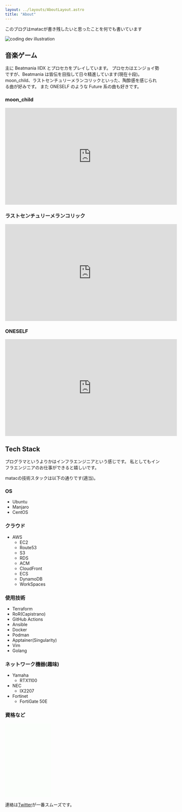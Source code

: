 ```yaml
---
layout: ../layouts/AboutLayout.astro
title: "About"
---
```


このブログはmatacが書き残したいと思ったことを何でも書いています

<div>
  <img src="/assets/dev.svg" class="sm:w-1/2 mx-auto" alt="coding dev illustration">
</div>

## 音楽ゲーム

主に Beatmania IIDX とプロセカをプレイしています。
プロセカはエンジョイ勢ですが、Beatmania は皆伝を目指して日々精進しています(現在十段)。
moon_child、ラストセンチュリーメランコリックといった、陶酔感を感じられる曲が好みです。
また ONESELF のような Future 系の曲も好きです。

### moon_child

<div class="iframe-aspect">
<iframe width="560" height="315" src="https://www.youtube.com/embed/arfiV8T7SUg" title="YouTube video player" frameborder="0" allow="accelerometer; autoplay; clipboard-write; encrypted-media; gyroscope; picture-in-picture; web-share" allowfullscreen></iframe>
</div>

### ラストセンチュリーメランコリック

<div class="iframe-aspect">
<iframe width="560" height="315" src="https://www.youtube.com/embed/ndkgaCDVg-A?si=zhlD8bhoB3Fj5rm8" title="YouTube video player" frameborder="0" allow="accelerometer; autoplay; clipboard-write; encrypted-media; gyroscope; picture-in-picture; web-share" allowfullscreen></iframe>
</div>

### ONESELF

<div class="iframe-aspect">
<iframe width="560" height="315" src="https://www.youtube.com/embed/0ahJ3_4hcL0" title="YouTube video player" frameborder="0" allow="accelerometer; autoplay; clipboard-write; encrypted-media; gyroscope; picture-in-picture; web-share" allowfullscreen></iframe>
</div>

## Tech Stack

プログラマというよりかはインフラエンジニアという感じです。
私としてもインフラエンジニアのお仕事ができると嬉しいです。

matacの技術スタックは以下の通りです(適当)。

### OS

- Ubuntu
- Manjaro
- CentOS

### クラウド

- AWS
  - EC2
  - Route53
  - S3
  - RDS
  - ACM
  - CloudFront
  - ECS
  - DynamoDB
  - WorkSpaces

### 使用技術

- Terraform
- RoR(Capistrano)
- GitHub Actions
- Ansible
- Docker
- Podman
- Apptainer(Singularity)
- Vim
- Golang

### ネットワーク機器(趣味)

- Yamaha
  - RTX1100
- NEC
  - IX2207
- Fortinet
  - FortiGate 50E

### 資格など

<div style="background-color:#FBFEFB;width:150px;height:239px;padding:0px;border:0px solid #ccc;border-radius:3px">
<div data-iframe-width="150" data-iframe-height="270" data-share-badge-id="9b61012b-a153-4d46-ad55-1a163ea2336a" data-share-badge-host="https://www.credly.com"></div><script type="text/javascript" async src="//cdn.credly.com/assets/utilities/embed.js"></script>
</div>

連絡は[Twitter](https://twitter.com/matac42)が一番スムーズです。
